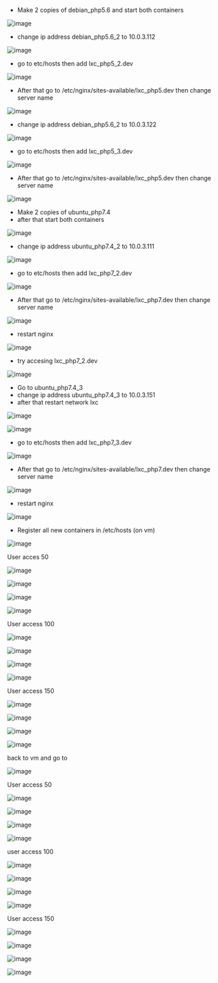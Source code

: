 

- Make 2 copies of debian_php5.6 and start both containers

![image](https://user-images.githubusercontent.com/95128942/148638145-041fee33-5b40-4e41-bcc6-19f6e99778c8.png)




- change ip address debian_php5.6_2 to 10.0.3.112

![image](https://user-images.githubusercontent.com/95128942/148638171-402c4ebf-6ab0-416d-84d5-46e8e49df278.png)
- go to etc/hosts then add lxc_php5_2.dev

![image](https://user-images.githubusercontent.com/95128942/148638178-91b5d003-8fcf-4270-8b82-279f496a16c9.png)
- After that go to /etc/nginx/sites-available/lxc_php5.dev then change server name

![image](https://user-images.githubusercontent.com/95128942/148638184-d495ca59-2b6c-4d09-ad8f-566e2f3274e3.png)

 

- change ip address debian_php5.6_2 to 10.0.3.122

![image](https://user-images.githubusercontent.com/95128942/148638216-75964b67-477a-4e68-9d5b-9263497eb7db.png)

- go to etc/hosts then add lxc_php5_3.dev

![image](https://user-images.githubusercontent.com/95128942/148638231-1f467b52-3a1b-43d5-8397-59e914bed278.png)
- After that go to /etc/nginx/sites-available/lxc_php5.dev then change server name

![image](https://user-images.githubusercontent.com/95128942/148638245-d16ad886-1f79-4add-ae45-5cddf1ab7700.png)

- Make 2 copies of ubuntu_php7.4
- after that start both containers

![image](https://user-images.githubusercontent.com/95128942/148638256-ca4a060e-bb85-4aae-84d8-feedd9c08e58.png)
 

 

 

 

 

 

- change ip address ubuntu_php7.4_2 to 10.0.3.111

![image](https://user-images.githubusercontent.com/95128942/148638290-7522ffa4-c0a4-40ae-87e1-b0ac25fc499a.png)
- go to etc/hosts then add lxc_php7_2.dev

![image](https://user-images.githubusercontent.com/95128942/148638305-55d95317-af35-4efd-8adc-57c59ba381df.png)
- After that go to /etc/nginx/sites-available/lxc_php7.dev then change server name

![image](https://user-images.githubusercontent.com/95128942/148638313-f374c42a-4834-41e5-9614-d889c7764a01.png)
- restart nginx

![image](https://user-images.githubusercontent.com/95128942/148638326-8ac8a911-8059-46be-8392-4be4266a41d4.png)
- try accesing lxc_php7_2.dev

![image](https://user-images.githubusercontent.com/95128942/148638336-4725ffd2-4c9f-4c42-94c1-5c289971c680.png)
- Go to ubuntu_php7.4_3
- change ip address ubuntu_php7.4_3 to 10.0.3.151
- after that restart network lxc

![image](https://user-images.githubusercontent.com/95128942/148638342-77ab5c1f-5f7c-46b4-8aef-49532682680c.png)
 

![image](https://user-images.githubusercontent.com/95128942/148638346-0ce52264-9603-4a1c-873e-f512febc7ab6.png)

- go to etc/hosts then add lxc_php7_3.dev

![image](https://user-images.githubusercontent.com/95128942/148638353-5c57eef3-7c8c-4c32-bfa6-3a8cbbbb9926.png)
- After that go to /etc/nginx/sites-available/lxc_php7.dev then change server name

![image](https://user-images.githubusercontent.com/95128942/148638356-9c0f4f75-507b-4bc4-a919-b1ec7d9631a6.png)
- restart nginx

![image](https://user-images.githubusercontent.com/95128942/148638362-459f73fe-9d64-451b-b5ba-5ee8fb941dca.png)
 

- Register all new containers in /etc/hosts (on vm)

![image](https://user-images.githubusercontent.com/95128942/148638377-54cc0c7b-45cb-4a00-97a0-f89db914f54c.png)
 

 

 

 

 


User acces 50

![image](https://user-images.githubusercontent.com/95128942/148638406-58af7f99-0632-43cd-833a-9804d330259e.png)

![image](https://user-images.githubusercontent.com/95128942/148638409-dc2c44ea-acf9-48a0-95f0-eab867b329e5.png)

![image](https://user-images.githubusercontent.com/95128942/148638413-a3a9e44a-da47-4636-9128-f159046724a2.png)

 

![image](https://user-images.githubusercontent.com/95128942/148638417-ddb4dd3a-af0b-47c2-b62d-bd6f243f1f71.png)

 

User access 100

![image](https://user-images.githubusercontent.com/95128942/148638458-45a199bc-f2c4-4a94-a108-1e06dbdfff62.png)

![image](https://user-images.githubusercontent.com/95128942/148638465-146d5cd8-4cdc-4cf8-a35f-56125c9575c4.png)

![image](https://user-images.githubusercontent.com/95128942/148638471-7bbe9925-221f-43c5-9f21-63a913bc046b.png)

![image](https://user-images.githubusercontent.com/95128942/148638479-79dd7871-9b57-431a-9ee6-66082d1fc2e9.png)

 
User access 150

![image](https://user-images.githubusercontent.com/95128942/148638517-f71ff173-7742-407e-87e9-798110d0fa18.png)

 

![image](https://user-images.githubusercontent.com/95128942/148638522-78adf116-8c0b-42fb-a829-de2d182d625b.png)

 

![image](https://user-images.githubusercontent.com/95128942/148638527-38bd25a2-8a03-465b-bdbc-95f95004ce26.png)

 

![image](https://user-images.githubusercontent.com/95128942/148638530-45768e96-36a3-46a6-857c-e3d8e1f10579.png)



back to vm and go to

 

![image](https://user-images.githubusercontent.com/95128942/148638544-bb91cbe1-0acf-4fd5-a120-94fb51583ed7.png)

 

 
 

User access 50

![image](https://user-images.githubusercontent.com/95128942/148638554-4453e92d-f6ec-4d59-becb-8868d63223a3.png)

 

![image](https://user-images.githubusercontent.com/95128942/148638559-9eea4cb7-b6a7-45c6-be68-9dc774221471.png)

 

![image](https://user-images.githubusercontent.com/95128942/148638560-1ca83fe9-e536-49b8-be01-25ba41345812.png)

 

![image](https://user-images.githubusercontent.com/95128942/148638562-028af467-e140-43b4-a1d2-c8b1a9564b81.png)

 

user access 100

![image](https://user-images.githubusercontent.com/95128942/148638591-59615b20-2cee-4dbf-b63c-e687634f7a79.png)

![image](https://user-images.githubusercontent.com/95128942/148638597-5813e5a5-93fa-4414-adc2-59640285e12f.png)

 

![image](https://user-images.githubusercontent.com/95128942/148638601-e8fd5279-4537-4022-9ff0-9f7ceaa35e3a.png)

 

![image](https://user-images.githubusercontent.com/95128942/148638605-eac3cece-0107-43cd-a6e7-2555f1c0c260.png)

 

User access 150

![image](https://user-images.githubusercontent.com/95128942/148638616-4073a3bb-7e87-40e3-be95-cf1b8d45ede5.png)

 

![image](https://user-images.githubusercontent.com/95128942/148638617-b9db78a5-d47f-45b6-ad25-10587af8aa21.png)

 

![image](https://user-images.githubusercontent.com/95128942/148638620-08ec87c8-3fe1-4153-a0c2-a75116955b0b.png)

 

![image](https://user-images.githubusercontent.com/95128942/148638623-2e4548e4-3de6-4b53-bbef-3271584d2d71.png)
